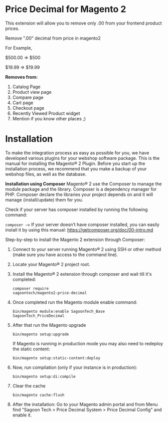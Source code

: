 # Price Decimal for Magento 2

This extension will allow you to remove only .00 from your frontend product prices.

Remove ".00" decimal from price in magento2

For Example,

$500.00 => $500

$19.99 => $19.99

**Removes from:**

 1. Catalog Page
 2. Product view page
 3. Compare page
 4. Cart page
 5. Checkout page
 6. Recently Viewed Product widget
 7. Mention if you know other places ;)


<h1>Installation</h1>
To make the integration process as easy as possible for you, we have developed various plugins for your webshop software package. This is the manual for installing the Magento® 2 Plugin. Before you start up the installation process, we recommend that you make a backup of your webshop files, as well as the database.

**Installation using Composer**
Magento® 2 use the Composer to manage the module package and the library. Composer is a dependency manager for PHP. Composer declare the libraries your project depends on and it will manage (install/update) them for you.

Check if your server has composer installed by running the following command:

<code>composer –v</code>
If your server doesn’t have composer installed, you can easily install it by using this manual: https://getcomposer.org/doc/00-intro.md

Step-by-step to install the Magento 2 extension through Composer:

1. Connect to your server running Magento® 2 using SSH or other method (make sure you have access to the command line).
2. Locate your Magento® 2 project root.
3. Install the Magento® 2 extension through composer and wait till it's completed:

   <code>composer require sagoontech/magento2-price-decimal</code>

6. Once completed run the Magento module enable command:

   <code>bin/magento module:enable SagoonTech_Base SagoonTech_PriceDecimal</code>

5. After that run the Magento upgrade
 
   <code>bin/magento setup:upgrade</code>

   If Magento is running in production mode you may also need to redeploy the static content:

   <code>bin/magento setup:static-content:deploy</code>
   
6. Now, run compilation (only if your instance is in production):

   <code>bin/magento setup:di:compile</code>

7. Clear the cache

   <code>bin/magento cache:flush</code>

8. After the installation: Go to your Magento admin portal and from Menu find "Sagoon Tech > Price Decimal System > Price Decimal Config" and enable it.
